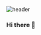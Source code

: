 ![header](https://capsule-render.vercel.app/api?type=waving&color=_C5A5F1&height=200&section=header&text=KK_iai_man&fontSize=50&fontColor=ffffff)

### Hi there 👋

<!--
**Geydson-Santos/Geydson-Santos** is a ✨ _special_ ✨ repository because its `README.md` (this file) appears on your GitHub profile.

Here are some ideas to get you started:

- 🔭 I’m currently working on ...
- 🌱 I’m currently learning ...
- 👯 I’m looking to collaborate on ...
- 🤔 I’m looking for help with ...
- 💬 Ask me about ...
- 📫 How to reach me: ...
- 😄 Pronouns: ...
- ⚡ Fun fact: ...
-->
